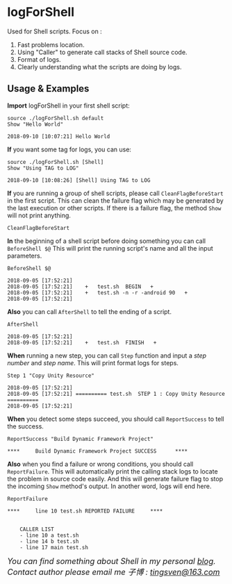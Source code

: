 # logForShell

Used for Shell scripts. Focus on :

1. Fast problems location.
2. Using "Caller" to generate call stacks of Shell source code.
3. Format of logs.
4. Clearly understanding what the scripts are doing by logs.

## Usage & Examples

**Import** logForShell in your first shell script:

```language-shell
source ./logForShell.sh default
Show "Hello World"

2018-09-10 [10:07:21] Hello World
```

**If** you want some tag for logs, you can use:

```language-shell
source ./logForShell.sh [Shell]
Show "Using TAG to LOG"

2018-09-10 [10:08:26] [Shell] Using TAG to LOG
```

**If** you are running a group of shell scripts, please call `CleanFlagBeforeStart` in the first script. This can clean the failure flag which may be generated by the last execution or other scripts. If there is a failure flag, the method `Show` will not print anything.

```language-shell
CleanFlagBeforeStart
```

**In** the beginning of a shell script before doing something you can call `BeforeShell $@` This will print the running script's name and all the input parameters.

```language-shell
BeforeShell $@

2018-09-05 [17:52:21]
2018-09-05 [17:52:21]    +   test.sh  BEGIN   +
2018-09-05 [17:52:21]    +   test.sh -n -r -android 90   +
2018-09-05 [17:52:21]
```

**Also** you can call `AfterShell` to tell the ending of a script.

```language-shell
AfterShell

2018-09-05 [17:52:21]
2018-09-05 [17:52:21]    +   test.sh  FINISH   +
```

**When** running a new step, you can call `Step` function and input a *step number* and *step name*. This will print format logs for steps.

```language-shell
Step 1 "Copy Unity Resource"

2018-09-05 [17:52:21]
2018-09-05 [17:52:21] ========== test.sh  STEP 1 : Copy Unity Resource ==========
2018-09-05 [17:52:21]
```

**When** you detect some steps succeed, you should call `ReportSuccess` to tell the success.

```language-shell
ReportSuccess "Build Dynamic Framework Project"	

****     Build Dynamic Framework Project SUCCESS      ****
```

**Also** when you find a failure or wrong conditions, you should call `ReportFailure`. This will automatically print the calling stack logs to locate the problem in source code easily. And this will generate failure flag to stop the incoming `Show` method's output. In another word, logs will end here.

```language-shell
ReportFailure

****     line 10 test.sh REPORTED FAILURE     ****


    CALLER LIST
    - line 10 a test.sh
    - line 14 b test.sh
    - line 17 main test.sh

```

<font size="4">*You can find something about Shell in my personal <a href="https://tingsven.com/2018/09/28/Log-for-Shell.html">blog</a>. Contact author please email me 子博 : tingsven@163.com*</font>
